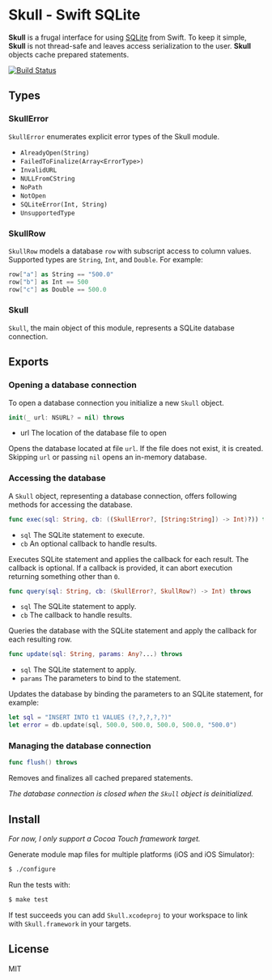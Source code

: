 # Skull - Swift SQLite

**Skull** is a frugal interface for using [SQLite](https://www.sqlite.org/) from Swift. To keep it simple, **Skull** is not thread-safe and leaves access serialization to the user. **Skull** objects cache prepared statements.

[![Build Status](https://secure.travis-ci.org/michaelnisi/skull.svg)](http://travis-ci.org/michaelnisi/skull)

## Types

### SkullError

`SkullError` enumerates explicit error types of the Skull module.

- `AlreadyOpen(String)`
- `FailedToFinalize(Array<ErrorType>)`
- `InvalidURL`
- `NULLFromCString`
- `NoPath`
- `NotOpen`
- `SQLiteError(Int, String)`
- `UnsupportedType`

### SkullRow

`SkullRow` models a database `row` with subscript access to column values. Supported types are `String`, `Int`, and `Double`. For example:

```swift
row["a"] as String == "500.0"
row["b"] as Int == 500
row["c"] as Double == 500.0
```

### Skull

`Skull`, the main object of this module, represents a SQLite database connection.

## Exports

### Opening a database connection

To open a database connection you initialize a new `Skull` object.

```swift
init(_ url: NSURL? = nil) throws
```

- url The location of the database file to open

Opens the database located at file `url`. If the file does not exist, it is created. Skipping `url` or passing `nil` opens an in-memory database.

### Accessing the database

A `Skull` object, representing a database connection, offers following methods for accessing the database.

```swift
func exec(sql: String, cb: ((SkullError?, [String:String]) -> Int)?)) throws
```

- `sql` The SQLite statement to execute.
- `cb` An optional callback to handle results.

Executes SQLite statement and applies the callback for each result. The callback is optional. If a callback is provided, it can abort execution returning something other than `0`.

```swift
func query(sql: String, cb: (SkullError?, SkullRow?) -> Int) throws
```

- `sql` The SQLite statement to apply.
- `cb` The callback to handle results.

Queries the database with the SQLite statement and apply the callback for each resulting row.

```swift
func update(sql: String, params: Any?...) throws
```

- `sql` The SQLite statement to apply.
- `params` The parameters to bind to the statement.

Updates the database by binding the parameters to an SQLite statement, for example:

```swift
let sql = "INSERT INTO t1 VALUES (?,?,?,?,?)"
let error = db.update(sql, 500.0, 500.0, 500.0, 500.0, "500.0")
```

### Managing the database connection

```swift
func flush() throws
```

Removes and finalizes all cached prepared statements.

*The database connection is closed when the `Skull` object is deinitialized.*

## Install

*For now, I only support a Cocoa Touch framework target.*

Generate module map files for multiple platforms (iOS and iOS Simulator):

```bash
$ ./configure
```

Run the tests with:

```bash
$ make test
```

If test succeeds you can add `Skull.xcodeproj` to your workspace to link with `Skull.framework` in your targets.

## License

MIT
